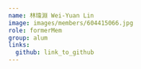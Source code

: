 ```yaml
---
name: 林瑋淵 Wei-Yuan Lin  
image: images/members/604415066.jpg 
role: formerMem
group: alum
links:
  github: link_to_github 
---
```


